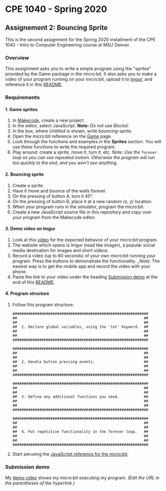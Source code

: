 # CPE 1040 - Spring 2020
## Assignement 2: Bouncing Sprite

This is the second assignment for the Spring 2020 installment of the CPE 1040 - Intro to Computer Engineering course at MSU Denver.

### Overview
This assignment asks you to write a simple program using the "sprites" provided by the Game package in the micro:bit. It also asks you to make a video of your program running on your micro:bit, upload it to [Imgur](https://imgur.com/), and reference it in this [README](README.md).

### Requirements
#### 1. Game sprites
1. In [Makecode](https://makecode.microbit.org/), create a new project.
2. In the editor, select JavaScript. **Note:** Do not use Blocks!
3. In the box, where _Untitled_ is shown, write _bouncing-sprite_.
4. Open the micro:bit reference on the [Game](https://makecode.microbit.org/reference/game) page.
5. Look through the functions and examples in the **Sprites** section. You will use these functions to write the required program.
6. Play around: create a sprite, move it, turn it, etc. _Note: Use the `forever` loop so you can see repeated motion. Otherwise the program will run too quickly to the end, and you won't see anything._

#### 2. Bouncing sprite
1. Create a sprite.
2. Have it move and bounce of the walls forever.
3. On the pressing of button A, turn it 45°.
4. On the pressing of button B, place it at a new random (x, y) location.
5. When your program runs in the simulator, program the micro:bit.
6. Create a new JavaScript source file in this repository and copy over your program from the Makecode editor.

#### 3. Demo video on Imgur
1. Look at this [video](https://imgur.com/a/WYlc90q) for the expected behavior of your micro:bit program.
2. The website which opens is Imgur (read like _imager_), a popular social media destination for images and short videos.
3. Record a video (up to 60 seconds) of your own micro:bit running your program. Press the buttons to demonstrate the functionality. _Note: The easiest way is to get the mobile app and record the video with your phone. 
4. Paste the link to your video under the heading [Submission demo](#submission-demo) at the end of this [README](README.md).

#### 4. Program structure
1. Follow this program structure:
   ```
   #############################################################
   ##                                                         ##
   ##                                                         ##
   ##  1. Declare global variables, using the 'let' keyword.  ##
   ##                                                         ##
   ##                                                         ##
   #############################################################
   
   #############################################################
   ##                                                         ##
   ##                                                         ##
   ##  2. Handle button pressing events.                      ##
   ##                                                         ##
   ##                                                         ##
   #############################################################
   
   #############################################################
   ##                                                         ##
   ##                                                         ##
   ##  3. Define any additional functions you need.           ##
   ##                                                         ##
   ##                                                         ##
   #############################################################

   #############################################################
   ##                                                         ##
   ##                                                         ##
   ##  4. Put repetitive functionality in the forever loop.   ##
   ##                                                         ##
   ##                                                         ##
   #############################################################
   ```
2. Start perusing the [JavaScript reference for the micro:bit](https://makecode.microbit.org/javascript).

### Submission demo

My [demo video](https://imgur.com/your/demo/video/url/here) shows my micro:bit executing my program. _(Edit the URL in the parentheses of the hyperlink.)_
